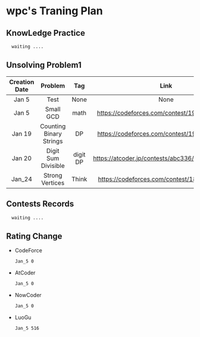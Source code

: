 # wpc's Traning Plan

## KnowLedge Practice

```latex
  waiting ....
```

## Unsolving Problem1

| Creation Date |         Problem         |   Tag    |                       Link                        | Difficulty  | Solved Date  |
| :-----------: | :---------------------: | :------: | :-----------------------------------------------: | :---------: | :----------: |
|     Jan 5     |          Test           |   None   |                       None                        |    None     |  *Accepted*  |
|     Jan 5     |        Small GCD        |   math   |   https://codeforces.com/contest/1900/problem/D   |   CF_2000   | *Unaccepted* |
|    Jan 19     | Counting Binary Strings |    DP    |   https://codeforces.com/contest/1920/problem/E   |   CF_2100   | *Unaccepted* |
|    Jan 20     |   Digit Sum Divisible   | digit DP | https://atcoder.jp/contests/abc336/tasks/abc336_e | atcoder 525 | *Unaccepted* |
|    Jan_24     |     Strong Vertices     |  Think   |   https://codeforces.com/contest/1857/problemD    |   CF_1300   | *Unaccepted* |

## Contests Records

```latex
  waiting ....
```

## Rating Change

- CodeForce
  
  ```latex
  Jan_5 0
  ```

- AtCoder
  
  ```latex
  Jan_5 0
  ```

- NowCoder
  
  ```latex
  Jan_5 0
  ```

- LuoGu
  
  ```latex
  Jan_5 516
  ```
